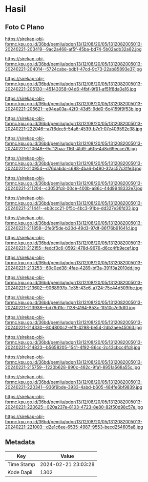 # Hasil

## Foto C Plano

https://sirekap-obj-formc.kpu.go.id/36bd/pemilu/pdpr/13/12/08/20/05/1312082005013-20240221-203419--9ac2a468-af5f-45ba-bd74-5b02adb32a62.jpg

https://sirekap-obj-formc.kpu.go.id/36bd/pemilu/pdpr/13/12/08/20/05/1312082005013-20240221-204014--5724cabe-bdb1-47cd-9c73-22ab85893e37.jpg

https://sirekap-obj-formc.kpu.go.id/36bd/pemilu/pdpr/13/12/08/20/05/1312082005013-20240221-205130--45143058-04d6-4fbf-9f91-af51f8da0e16.jpg

https://sirekap-obj-formc.kpu.go.id/36bd/pemilu/pdpr/13/12/08/20/05/1312082005013-20240221-205621--e94ea03a-42f0-43d5-9dd0-6c4159f9f53b.jpg

https://sirekap-obj-formc.kpu.go.id/36bd/pemilu/pdpr/13/12/08/20/05/1312082005013-20240221-222046--a7f6dcc5-54a6-4539-b7c1-07e409592e38.jpg

https://sirekap-obj-formc.kpu.go.id/36bd/pemilu/pdpr/13/12/08/20/05/1312082005013-20240221-210648--9cf12baa-116f-4fd9-a6f5-4d8c69ecce76.jpg

https://sirekap-obj-formc.kpu.go.id/36bd/pemilu/pdpr/13/12/08/20/05/1312082005013-20240221-210954--d76dabdc-c688-4ba6-b490-32ac57c31fe3.jpg

https://sirekap-obj-formc.kpu.go.id/36bd/pemilu/pdpr/13/12/08/20/05/1312082005013-20240221-211204--c3053fc8-00ce-400b-a86c-44d9948332e7.jpg

https://sirekap-obj-formc.kpu.go.id/36bd/pemilu/pdpr/13/12/08/20/05/1312082005013-20240221-211441--eb3ccc21-0f5c-4bc3-91be-dd327e36fd33.jpg

https://sirekap-obj-formc.kpu.go.id/36bd/pemilu/pdpr/13/12/08/20/05/1312082005013-20240221-211858--2fe6f5de-b20d-49d3-97df-86f76b91641d.jpg

https://sirekap-obj-formc.kpu.go.id/36bd/pemilu/pdpr/13/12/08/20/05/1312082005013-20240221-212155--fedcf3c6-0592-478d-9676-d6cc4fb9ecef.jpg

https://sirekap-obj-formc.kpu.go.id/36bd/pemilu/pdpr/13/12/08/20/05/1312082005013-20240221-213253--60c0ed38-4fae-4289-bf3a-391f3a2010dd.jpg

https://sirekap-obj-formc.kpu.go.id/36bd/pemilu/pdpr/13/12/08/20/05/1312082005013-20240221-213602--9068997b-1e35-43e6-a724-75e44d509fbe.jpg

https://sirekap-obj-formc.kpu.go.id/36bd/pemilu/pdpr/13/12/08/20/05/1312082005013-20240221-213938--bd79d1fc-f128-4164-853c-1f510c7e3df0.jpg

https://sirekap-obj-formc.kpu.go.id/36bd/pemilu/pdpr/13/12/08/20/05/1312082005013-20240221-214330--804800c2-e1ff-4298-be54-2db2aee45063.jpg

https://sirekap-obj-formc.kpu.go.id/36bd/pemilu/pdpr/13/12/08/20/05/1312082005013-20240221-214823--b5658205-1541-4f92-86cc-2c43cbcc4fc8.jpg

https://sirekap-obj-formc.kpu.go.id/36bd/pemilu/pdpr/13/12/08/20/05/1312082005013-20240221-215759--1220b628-690c-482c-9fa1-8951a568a55c.jpg

https://sirekap-obj-formc.kpu.go.id/36bd/pemilu/pdpr/13/12/08/20/05/1312082005013-20240221-220341--936f9bde-3933-4abd-b605-484fe6bf9839.jpg

https://sirekap-obj-formc.kpu.go.id/36bd/pemilu/pdpr/13/12/08/20/05/1312082005013-20240221-220625--020a237e-8103-4723-8e80-82f50d98c57e.jpg

https://sirekap-obj-formc.kpu.go.id/36bd/pemilu/pdpr/13/12/08/20/05/1312082005013-20240221-221003--d2e1c6ee-6535-4987-9553-becd254605a8.jpg


## Metadata

| Key        | Value               |
| ---------- | ------------------- |
| Time Stamp | 2024-02-21 23:03:28 |
| Kode Dapil | 1302                |



